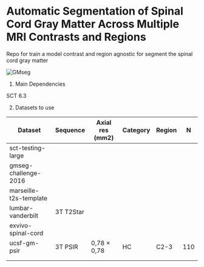 # Automatic Segmentation of Spinal Cord Gray Matter Across Multiple MRI Contrasts and Regions
Repo for train a model contrast and region agnostic for segment the spinal cord gray matter

![GMseg](https://github.com/ivadomed/model-gm-contrast-region-agnostic/assets/77469192/f5625a0d-396d-4276-b55e-f4f198214719)


1. Main Dependencies

SCT 6.3

2. Datasets to use
   
| Dataset  | Sequence  | Axial res (mm2)  | Category  | Region | N | 
|  - |  - |  - |- |- |- |
| sct-testing-large  |   |   |  |  |    |   
| gmseg-challenge-2016  |   |   |  |  |    |
| marseille-t2s-template  |   |   |  |  |    |   
| lumbar-vanderbilt  | 3T T2Star  |  |  |  |    |   
| exvivo-spinal-cord  |   |   |  |  |    |   
| ucsf-gm-psir  | 3T PSIR  | 0,78  ×  0,78  | HC | C2-3 | 110   |   
|   |   |   |  |  |    |   
|   |   |   |  |  |    |   
